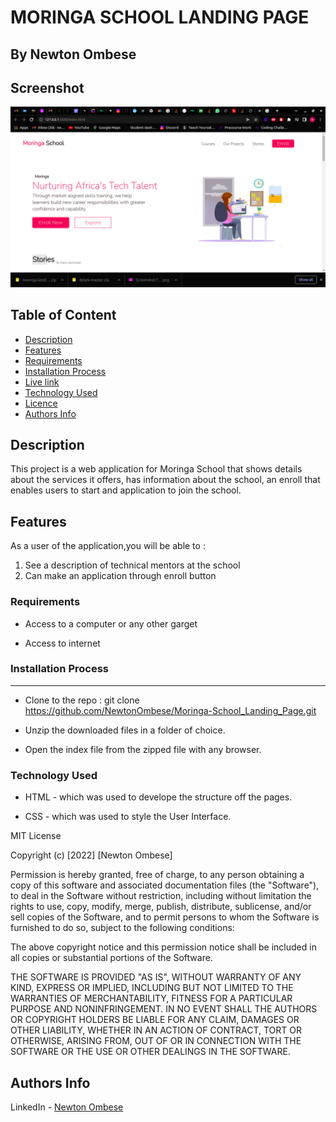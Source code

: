 # MORINGA SCHOOL LANDING PAGE

   ## By Newton Ombese

## Screenshot
   ![image](./assets/images/screenshot.png)

## Table of Content

- [Description](#description)
- [Features](#features)
- [Requirements](#requirements)
- [Installation Process](#installation-Process)
- [Live link](#Live-Link)
- [Technology Used](#technology-Used)
- [Licence](#licence)
- [Authors Info](#Authors-info)

## Description

 <p>This project is a web application for Moringa School that shows details about the services it offers, has information about the school, an enroll that enables users to start and application to join the school.</p>

## Features

As a user of the application,you will be able to :

1. See a description of technical mentors at the school
1. Can make an application through enroll button

 ###  Requirements

 * Access to  a computer or any other garget

 * Access to internet

### Installation Process

 ****  
* Clone to the repo : git clone https://github.com/NewtonOmbese/Moringa-School_Landing_Page.git

* Unzip the downloaded files in a folder of choice.

* Open the index file from the zipped file with any browser.

### Technology  Used
* HTML - which was used to develope the structure off the pages.

* CSS - which was used to style the User Interface.

MIT License

Copyright (c) [2022] [Newton Ombese]

Permission is hereby granted, free of charge, to any person obtaining a copy
of this software and associated documentation files (the "Software"), to deal
in the Software without restriction, including without limitation the rights
to use, copy, modify, merge, publish, distribute, sublicense, and/or sell
copies of the Software, and to permit persons to whom the Software is
furnished to do so, subject to the following conditions:

The above copyright notice and this permission notice shall be included in all
copies or substantial portions of the Software.

THE SOFTWARE IS PROVIDED "AS IS", WITHOUT WARRANTY OF ANY KIND, EXPRESS OR
IMPLIED, INCLUDING BUT NOT LIMITED TO THE WARRANTIES OF MERCHANTABILITY,
FITNESS FOR A PARTICULAR PURPOSE AND NONINFRINGEMENT. IN NO EVENT SHALL THE
AUTHORS OR COPYRIGHT HOLDERS BE LIABLE FOR ANY CLAIM, DAMAGES OR OTHER
LIABILITY, WHETHER IN AN ACTION OF CONTRACT, TORT OR OTHERWISE, ARISING FROM,
OUT OF OR IN CONNECTION WITH THE SOFTWARE OR THE USE OR OTHER DEALINGS IN THE
SOFTWARE.

## Authors Info

LinkedIn - [Newton Ombese](https://www.linkedin.com/in/newton-ombese-570862210/)